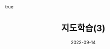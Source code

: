 ---
title: "지도학습(3)"
description: "파이썬 라이브러리를 활용한 머신러닝 책 내용 정리 포스트"

categories: [Machine Learning, 파이썬 라이브러리를 활용한 머신러닝]
tags: [ml, python, scikit-learn, supervised-learning]

permalink: /machine-learning/sl-3/

toc: true
toc_sticky: true
math: true
mermaid: true

date: 2022-09-14
last_modified_at: 2022-09-15
---